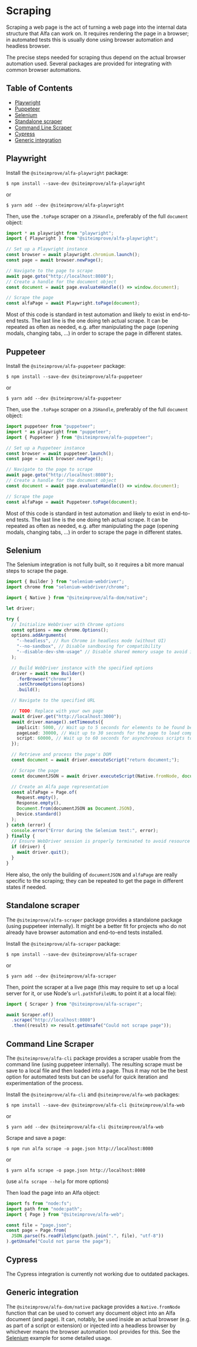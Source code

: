 # Scraping

Scraping a web page is the act of turning a web page into the internal data structure that Alfa can work on. It requires rendering the page in a browser; in automated tests this is usually done using browser automation and headless browser.

The precise steps needed for scraping thus depend on the actual browser automation used. Several packages are provided for integrating with common browser automations.

## Table of Contents

- [Playwright](#playwright)
- [Puppeteer](#puppeteer)
- [Selenium](#selenium)
- [Standalone scraper](#standalone-scraper)
- [Command Line Scraper](#command-line-scraper)
- [Cypress](#cypress)
- [Generic integration](#generic-integration)

## Playwright

Install the `@siteimprove/alfa-playwright` package:

```shell
$ npm install --save-dev @siteimprove/alfa-playwright
```

or

```shell
$ yarn add --dev @siteimprove/alfa-playwright
```

Then, use the `.toPage` scraper on a `JSHandle`, preferably of the full `document` object:

```typescript
import * as playwright from "playwright";
import { Playwright } from "@siteimprove/alfa-playwright";

// Set up a Playwright instance
const browser = await playwright.chromium.launch();
const page = await browser.newPage();

// Navigate to the page to scrape
await page.goto("http://localhost:8080");
// Create a handle for the document object
const document = await page.evaluateHandle(() => window.document);

// Scrape the page
const alfaPage = await Playwright.toPage(document);
```

Most of this code is standard in test automation and likely to exist in end-to-end tests. The last line is the one doing teh actual scrape. It can be repeated as often as needed, e.g. after manipulating the page (opening modals, changing tabs, …) in order to scrape the page in different states.

## Puppeteer

Install the `@siteimprove/alfa-puppeteer` package:

```shell
$ npm install --save-dev @siteimprove/alfa-puppeteer
```

or

```shell
$ yarn add --dev @siteimprove/alfa-puppeteer
```

Then, use the `.toPage` scraper on a `JSHandle`, preferably of the full `document` object:

```typescript
import puppeteer from "puppeteer";
import * as playwright from "puppeteer";
import { Puppeteer } from "@siteimprove/alfa-puppeteer";

// Set up a Puppeteer instance
const browser = await puppeteer.launch();
const page = await browser.newPage();

// Navigate to the page to scrape
await page.goto("http://localhost:8080");
// Create a handle for the document object
const document = await page.evaluateHandle(() => window.document);

// Scrape the page
const alfaPage = await Puppeteer.toPage(document);
```

Most of this code is standard in test automation and likely to exist in end-to-end tests. The last line is the one doing teh actual scrape. It can be repeated as often as needed, e.g. after manipulating the page (opening modals, changing tabs, …) in order to scrape the page in different states.

## Selenium

The Selenium integration is not fully built, so it requires a bit more manual steps to scrape the page.

```typescript
import { Builder } from "selenium-webdriver";
import chrome from "selenium-webdriver/chrome";

import { Native } from "@siteimprove/alfa-dom/native";

let driver;

try {
  // Initialize WebDriver with Chrome options
  const options = new chrome.Options();
  options.addArguments(
    "--headless", // Run Chrome in headless mode (without UI)
    "--no-sandbox", // Disable sandboxing for compatibility
    "--disable-dev-shm-usage" // Disable shared memory usage to avoid issues in environments with limited resources
  );

  // Build WebDriver instance with the specified options
  driver = await new Builder()
    .forBrowser("chrome")
    .setChromeOptions(options)
    .build();

  // Navigate to the specified URL

  // TODO: Replace with your own page
  await driver.get("http://localhost:3000");
  await driver.manage().setTimeouts({
    implicit: 5000, // Wait up to 5 seconds for elements to be found before throwing a NoSuchElementException
    pageLoad: 30000, // Wait up to 30 seconds for the page to load completely before throwing an error
    script: 60000, // Wait up to 60 seconds for asynchronous scripts to finish execution before throwing an error
  });

  // Retrieve and process the page's DOM
  const document = await driver.executeScript("return document;");

  // Scrape the page
  const documentJSON = await driver.executeScript(Native.fromNode, document);

  // Create an Alfa page representation
  const alfaPage = Page.of(
    Request.empty(),
    Response.empty(),
    Document.from(documentJSON as Document.JSON),
    Device.standard()
  );
} catch (error) {
  console.error("Error during the Selenium test:", error);
} finally {
  // Ensure WebDriver session is properly terminated to avoid resource leaks
  if (driver) {
    await driver.quit();
  }
}
```

Here also, the only the building of `documentJSON` and `alfaPage` are really specific to the scraping; they can be repeated to get the page in different states if needed.

## Standalone scraper

The `@siteimprove/alfa-scraper` package provides a standalone package (using puppeteer internally). It might be a better fit for projects who do not already have browser automation and end-to-end tests installed.

Install the `@siteimprove/alfa-scraper` package:

```shell
$ npm install --save-dev @siteimprove/alfa-scraper
```

or

```shell
$ yarn add --dev @siteimprove/alfa-scraper
```

Then, point the scraper at a live page (this may require to set up a local server for it, or use Node's `url.pathToFileURL` to point it at a local file):

```typescript
import { Scraper } from "@siteimprove/alfa-scraper";

await Scraper.of()
  .scrape("http://localhost:8080")
  .then((result) => result.getUnsafe("Could not scrape page"));
```

## Command Line Scraper

The `@siteimprove/alfa-cli` package provides a scraper usable from the command line (using puppeteer internally). The resulting scrape must be save to a local file and then loaded into a page. Thus it may not be the best option for automated tests but can be useful for quick iteration and experimentation of the process.

Install the `@siteimprove/alfa-cli` and `@siteimprove/alfa-web` packages:

```shell
$ npm install --save-dev @siteimprove/alfa-cli @siteimprove/alfa-web
```

or

```shell
$ yarn add --dev @siteimprove/alfa-cli @siteimprove/alfa-web
```

Scrape and save a page:

```shell
$ npm run alfa scrape -o page.json http://localhost:8080
```

or

```shell
$ yarn alfa scrape -o page.json http://localhost:8080
```

(use `alfa scrape --help` for more options)

Then load the page into an Alfa object:

```typescript
import fs from "node:fs";
import path from "node:path";
import { Page } from "@siteimprove/alfa-web";

const file = "page.json";
const page = Page.from(
  JSON.parse(fs.readFileSync(path.join(".", file), "utf-8"))
).getUnsafe("Could not parse the page");
```

## Cypress

The Cypress integration is currently not working due to outdated packages.

## Generic integration

The `@siteimprove/alfa-dom/native` package provides a `Native.fromNode` function that can be used to convert any document object into an Alfa document (and page). It can, notably, be used inside an actual browser (e.g. as part of a script or extension) or injected into a headless browser by whichever means the browser automation tool provides for this. See the [Selenium](#selenium) example for some detailed usage.
